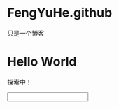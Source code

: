 # FengYuHe.github
只是一个博客

<html>
<body>
<h1>Hello World</h1>
<p>探索中！</p>
<input type="text"/>
</body>
</html>
